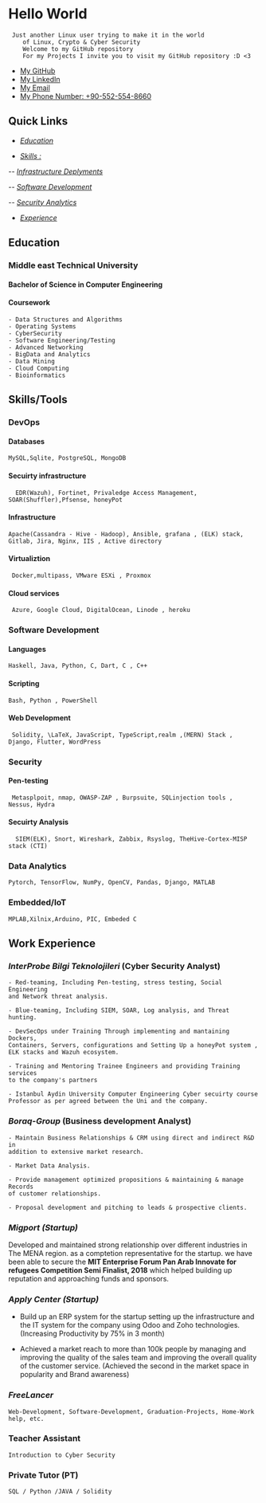 # Hello World

     Just another Linux user trying to make it in the world
        of Linux, Crypto & Cyber Security
        Welcome to my GitHub repository
        For my Projects I invite you to visit my GitHub repository :D <3

- [My GitHub](https://www.github.com/mohamed9974)
- [My LinkedIn](https://www.linkedin.com/in/mohamedaliamin)
- [My Email](mailto:mohamed.amin@metu.edu.tr)
- [My Phone Number: +90-552-554-8660](tel:+905525548660)

## Quick Links

- [_Education_](README.md#education)

- [_Skills :_](README.md#skills/tools)

-- [_Infrastructure Deplyments_](README.md#devops)

-- [_Software Development_](README.md#software-development)

-- [_Security Analytics_](README.md#security)

- [_Experience_](README.md#Work-Experience)

## Education

### Middle east Technical University

#### Bachelor of Science in Computer Engineering

#### Coursework

    - Data Structures and Algorithms
    - Operating Systems
    - CyberSecurity
    - Software Engineering/Testing
    - Advanced Networking
    - BigData and Analytics
    - Data Mining
    - Cloud Computing
    - Bioinformatics

## Skills/Tools

### DevOps

#### Databases

    MySQL,Sqlite, PostgreSQL, MongoDB

#### Secuirty infrastructure

      EDR(Wazuh), Fortinet, Privaledge Access Management, SOAR(Shuffler),Pfsense, honeyPot

#### Infrastructure

    Apache(Cassandra - Hive - Hadoop), Ansible, grafana , (ELK) stack, Gitlab, Jira, Nginx, IIS , Active directory

#### Virtualiztion

     Docker,multipass, VMware ESXi , Proxmox

#### Cloud services

     Azure, Google Cloud, DigitalOcean, Linode , heroku

### Software Development

#### Languages

    Haskell, Java, Python, C, Dart, C , C++

#### Scripting

    Bash, Python , PowerShell

#### Web Development

     Solidity, \LaTeX, JavaScript, TypeScript,realm ,(MERN) Stack , Django, Flutter, WordPress

### Security

#### Pen-testing

     Metasplpoit, nmap, OWASP-ZAP , Burpsuite, SQLinjection tools , Nessus, Hydra

#### Secuirty Analysis

      SIEM(ELK), Snort, Wireshark, Zabbix, Rsyslog, TheHive-Cortex-MISP stack (CTI)

### Data Analytics

    Pytorch, TensorFlow, NumPy, OpenCV, Pandas, Django, MATLAB

### Embedded/IoT

    MPLAB,Xilnix,Arduino, PIC, Embeded C

## Work Experience

### _InterProbe Bilgi Teknolojileri_ (Cyber Security Analyst)

    - Red-teaming, Including Pen-testing, stress testing, Social Engineering
    and Network threat analysis.

    - Blue-teaming, Including SIEM, SOAR, Log analysis, and Threat hunting.

    - DevSecOps under Training Through implementing and mantaining Dockers,
    Containers, Servers, configurations and Setting Up a honeyPot system ,
    ELK stacks and Wazuh ecosystem.

    - Training and Mentoring Trainee Engineers and providing Training services
    to the company's partners

    - Istanbul Aydin University Computer Engineering Cyber secuirty course
    Professor as per agreed between the Uni and the company.

### _Boraq-Group_ (Business development Analyst)

    - Maintain Business Relationships & CRM using direct and indirect R&D in
    addition to extensive market research.

    - Market Data Analysis.

    - Provide management optimized propositions & maintaining & manage Records
    of customer relationships.

    - Proposal development and pitching to leads & prospective clients.

### _Migport (Startup)_

Developed and maintained strong relationship over different industries
in The MENA region. as a comptetion representative for the startup. we
have been able to secure the **MIT Enterprise Forum Pan Arab Innovate
for refugees Competition Semi Finalist, 2018** which helped building up
reputation and approaching funds and sponsors.

### _Apply Center (Startup)_

- Build up an ERP system for the startup setting up the infrastructure and
  the IT system for the company using Odoo and Zoho
  technologies.(Increasing Productivity by 75% in 3 month)

- Achieved a market reach to more than 100k people by managing and
  improving the quality of the sales team and improving the overall
  quality of the customer service. (Achieved the second in the market
  space in popularity and Brand awareness)

### _FreeLancer_

    Web-Development, Software-Development, Graduation-Projects, Home-Work help, etc.

### Teacher Assistant

    Introduction to Cyber Security

### Private Tutor (PT)

    SQL / Python /JAVA / Solidity
